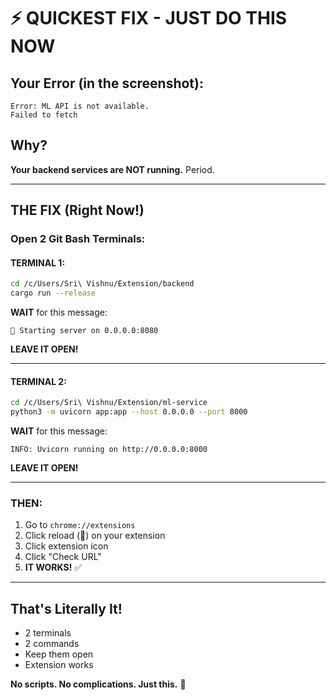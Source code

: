 # ⚡ QUICKEST FIX - JUST DO THIS NOW

## Your Error (in the screenshot):

```
Error: ML API is not available.
Failed to fetch
```

## Why?

**Your backend services are NOT running.** Period.

---

## THE FIX (Right Now!)

### Open 2 Git Bash Terminals:

#### TERMINAL 1:

```bash
cd /c/Users/Sri\ Vishnu/Extension/backend
cargo run --release
```

**WAIT** for this message:

```
🚀 Starting server on 0.0.0.0:8080
```

**LEAVE IT OPEN!**

---

#### TERMINAL 2:

```bash
cd /c/Users/Sri\ Vishnu/Extension/ml-service
python3 -m uvicorn app:app --host 0.0.0.0 --port 8000
```

**WAIT** for this message:

```
INFO: Uvicorn running on http://0.0.0.0:8000
```

**LEAVE IT OPEN!**

---

### THEN:

1. Go to `chrome://extensions`
2. Click reload (🔄) on your extension
3. Click extension icon
4. Click "Check URL"
5. **IT WORKS!** ✅

---

## That's Literally It!

- 2 terminals
- 2 commands
- Keep them open
- Extension works

**No scripts. No complications. Just this.** 🎯
